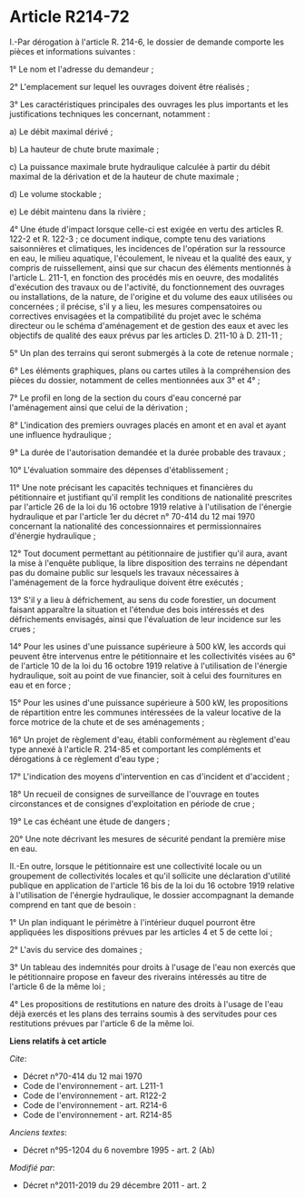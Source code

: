 # Article R214-72

I.-Par dérogation à l'article R. 214-6, le dossier de demande comporte les pièces et informations suivantes : 

1° Le nom et l'adresse du demandeur ; 

2° L'emplacement sur lequel les ouvrages doivent être réalisés ; 

3° Les caractéristiques principales des ouvrages les plus importants et les justifications techniques les concernant,
notamment : 

a) Le débit maximal dérivé ; 

b) La hauteur de chute brute maximale ; 

c) La puissance maximale brute hydraulique calculée à partir du débit maximal de la dérivation et de la hauteur de chute
maximale ; 

d) Le volume stockable ; 

e) Le débit maintenu dans la rivière ; 

4° Une étude d'impact lorsque celle-ci est exigée en vertu des articles R. 122-2 et R. 122-3 ; ce document indique, compte
tenu des variations saisonnières et climatiques, les incidences de l'opération sur la ressource en eau, le milieu aquatique,
l'écoulement, le niveau et la qualité des eaux, y compris de ruissellement, ainsi que sur chacun des éléments mentionnés à
l'article L. 211-1, en fonction des procédés mis en oeuvre, des modalités d'exécution des travaux ou de l'activité, du
fonctionnement des ouvrages ou installations, de la nature, de l'origine et du volume des eaux utilisées ou concernées ; il
précise, s'il y a lieu, les mesures compensatoires ou correctives envisagées et la compatibilité du projet avec le schéma
directeur ou le schéma d'aménagement et de gestion des eaux et avec les objectifs de qualité des eaux prévus par les articles
D. 211-10 à D. 211-11 ; 

5° Un plan des terrains qui seront submergés à la cote de retenue normale ; 

6° Les éléments graphiques, plans ou cartes utiles à la compréhension des pièces du dossier, notamment de celles mentionnées
aux 3° et 4° ; 

7° Le profil en long de la section du cours d'eau concerné par l'aménagement ainsi que celui de la dérivation ; 

8° L'indication des premiers ouvrages placés en amont et en aval et ayant une influence hydraulique ; 

9° La durée de l'autorisation demandée et la durée probable des travaux ; 

10° L'évaluation sommaire des dépenses d'établissement ; 

11° Une note précisant les capacités techniques et financières du pétitionnaire et justifiant qu'il remplit les conditions de
nationalité prescrites par l'article 26 de la loi du 16 octobre 1919 relative à l'utilisation de l'énergie hydraulique et par
l'article 1er du décret n° 70-414 du 12 mai 1970 concernant la nationalité des concessionnaires et permissionnaires d'énergie
hydraulique ; 

12° Tout document permettant au pétitionnaire de justifier qu'il aura, avant la mise à l'enquête publique, la libre
disposition des terrains ne dépendant pas du domaine public sur lesquels les travaux nécessaires à l'aménagement de la force
hydraulique doivent être exécutés ; 

13° S'il y a lieu à défrichement, au sens du code forestier, un document faisant apparaître la situation et l'étendue des
bois intéressés et des défrichements envisagés, ainsi que l'évaluation de leur incidence sur les crues ; 

14° Pour les usines d'une puissance supérieure à 500 kW, les accords qui peuvent être intervenus entre le pétitionnaire et
les collectivités visées au 6° de l'article 10 de la loi du 16 octobre 1919 relative à l'utilisation de l'énergie
hydraulique, soit au point de vue financier, soit à celui des fournitures en eau et en force ; 

15° Pour les usines d'une puissance supérieure à 500 kW, les propositions de répartition entre les communes intéressées de la
valeur locative de la force motrice de la chute et de ses aménagements ; 

16° Un projet de règlement d'eau, établi conformément au règlement d'eau type annexé à l'article R. 214-85 et comportant les
compléments et dérogations à ce règlement d'eau type ; 

17° L'indication des moyens d'intervention en cas d'incident et d'accident ; 

18° Un recueil de consignes de surveillance de l'ouvrage en toutes circonstances et de consignes d'exploitation en période de
crue ; 

19° Le cas échéant une étude de dangers ; 

20° Une note décrivant les mesures de sécurité pendant la première mise en eau. 

II.-En outre, lorsque le pétitionnaire est une collectivité locale ou un groupement de collectivités locales et qu'il
sollicite une déclaration d'utilité publique en application de l'article 16 bis de la loi du 16 octobre 1919 relative à
l'utilisation de l'énergie hydraulique, le dossier accompagnant la demande comprend en tant que de besoin : 

1° Un plan indiquant le périmètre à l'intérieur duquel pourront être appliquées les dispositions prévues par les articles 4
et 5 de cette loi ; 

2° L'avis du service des domaines ; 

3° Un tableau des indemnités pour droits à l'usage de l'eau non exercés que le pétitionnaire propose en faveur des riverains
intéressés au titre de l'article 6 de la même loi ; 

4° Les propositions de restitutions en nature des droits à l'usage de l'eau déjà exercés et les plans des terrains soumis à
des servitudes pour ces restitutions prévues par l'article 6 de la même loi.

**Liens relatifs à cet article**

_Cite_:

  - Décret n°70-414 du 12 mai 1970
  - Code de l'environnement - art. L211-1
  - Code de l'environnement - art. R122-2
  - Code de l'environnement - art. R214-6
  - Code de l'environnement - art. R214-85

_Anciens textes_:

  - Décret n°95-1204 du 6 novembre 1995 - art. 2 (Ab)

_Modifié par_:

  - Décret n°2011-2019 du 29 décembre 2011 - art. 2
